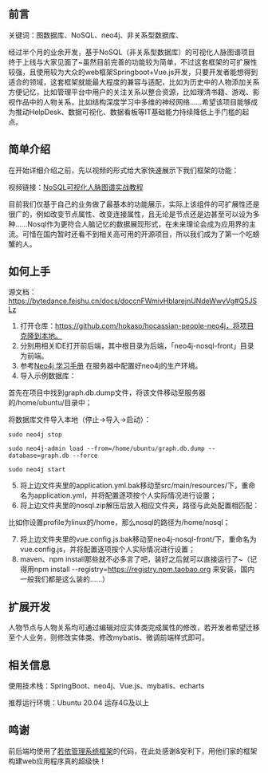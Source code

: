 ## 前言

关键词：图数据库、NoSQL、neo4j、非关系型数据库、

经过半个月的业余开发，基于NoSQL（非关系型数据库）的可视化人脉图谱项目终于上线与大家见面了~虽然目前完善的功能较为简单，不过这套框架的可扩展性较强，且使用较为大众的web框架Springboot+Vue.js开发，只要开发者能想得到适合的领域，这套框架就能最大程度的兼容与适配，比如为历史中的人物添加关系方便记忆，比如管理平台中用户的关注关系以整合资源，比如理清书籍、游戏、影视作品中的人物关系，比如结构深度学习中多维的神经网络……希望该项目能够成为推动HelpDesk、数据可视化、数据看板等IT基础能力持续降低上手门槛的起点。

## 简单介绍

在开始详细介绍之前，先以视频的形式给大家快速展示下我们框架的功能：

视频链接：[NoSQL可视化人脉图谱实战教程](https://www.bilibili.com/video/BV1MA411L7DY)
 
目前我们仅基于自己的业务做了最基本的功能展示，实际上该组件的可扩展性还是很广的，例如改变节点属性、改变连接属性，且无论是节点还是边甚至可以设为多种……Nosql作为更符合人脑记忆的数据展现形式，在未来理论会成为应用界的主流。可惜在国内暂时还看不到相关高可用的开源项目，所以我们成为了第一个吃螃蟹的人。

## 如何上手

源文档：https://bytedance.feishu.cn/docs/doccnFWmivHblarejnUNdeWwyVg#Q5JSLz

1.  打开仓库：https://github.com/hokaso/hocassian-people-neo4j，将项目克隆到本地。
1.  分别用相关IDE打开前后端，其中根目录为后端，「neo4j-nosql-front」目录为前端。
1.  参考[Neo4j 学习手册](https://f69397rwlh.feishu.cn/docs/doccnBVmeV7Ses6AO0rI0hpCQgg) 在服务器中配置好neo4j的生产环境。
1.  导入示例数据库：

首先在项目中找到graph.db.dump文件，将该文件移动至服务器的/home/ubuntu/目录中；

将数据库文件导入本地（停止→导入→启动）：

```
sudo neo4j stop

sudo neo4j-admin load --from=/home/ubuntu/graph.db.dump --database=graph.db --force

sudo neo4j start
```

5.  将上边文件夹里的application.yml.bak移动至src/main/resources/下，重命名为application.yml，并将配置逐项按个人实际情况进行设置；
5.  将上边文件夹里的nosql.zip解压后放入相应文件夹，路径与此处配置相匹配：

比如你设置profile为linux的/home，那么nosql的路径为/home/nosql；

7.  将上边文件夹里的vue.config.js.bak移动至neo4j-nosql-front/下，重命名为vue.config.js，并将配置逐项按个人实际情况进行设置；
7.  maven、npm install那些就不必多言了吧，装好之后就可以直接运行了~（记得用npm install --registry=https://registry.npm.taobao.org 来安装，国内一般我们都是这么装的……）

## 扩展开发

人物节点与人物关系均可通过编辑对应实体类完成属性的修改，若开发者希望迁移至个人业务，则修改实体类、修改mybatis、微调前端样式即可。

## 相关信息

使用技术栈：SpringBoot、neo4j、Vue.js、mybatis、echarts

推荐运行环境：Ubuntu 20.04 运存4G及以上

## 鸣谢

前后端均使用了[若依管理系统框架](https://doc.ruoyi.vip/)的代码，在此处感谢&安利下，用他们家的框架构建web应用程序真的超级快！